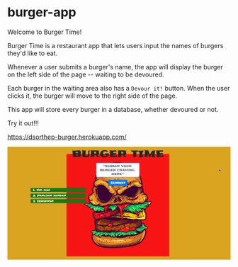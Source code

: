 # burger-app
Welcome to Burger Time! 

Burger Time is a restaurant app that lets users input the names of burgers they'd like to eat.

Whenever a user submits a burger's name, the app will display the burger on the left side of the page -- waiting to be devoured.

Each burger in the waiting area also has a `Devour it!` button. When the user clicks it, the burger will move to the right side of the page.

This app will store every burger in a database, whether devoured or not.

Try it out!!!

https://dsorthep-burger.herokuapp.com/

![Burger App Demo](public/assets/img/burger-app-demo.gif)